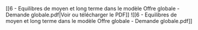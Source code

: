 ﻿[[6 - Equilibres de moyen et long terme dans le modèle Offre globale - Demande globale.pdf|Voir ou télécharger le PDF]]
![[6 - Equilibres de moyen et long terme dans le modèle Offre globale - Demande globale.pdf]]
